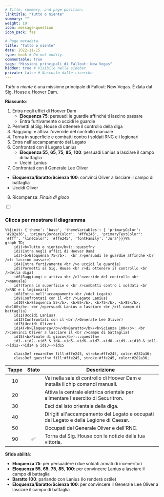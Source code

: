 ```yaml
---
# Title, summary, and page position.
linktitle: "Tutto o niente"
summary: ""
weight: 10
icon: message-question
icon_pack: fas

# Page metadata.
title: "Tutto o niente"
date: 2022-11-15
type: book # Do not modify.
commentable: true
tags: "Missioni principali di Fallout: New Vegas"
hidden: true # Visibile nella sidebar
private: false # Nascosto dalle ricerche
---
```


<div class="fnv">


*Tutto o niente* è una missione principale di Fallout: New Vegas. È data dal Sig. House a Hoover Dam.

**Riassunto**:
1. Entra negli uffici di Hoover Dam
   - **Eloquenza 75**:  persuadi le guardie affinché ti lascino passare
   - Entra furtivamente o uccidi le guardie
2. Permetti al Sig. House di ottenere il controllo della diga
3. Raggiungi e attiva l'override del controllo manuale
4. Torna in superficie e combatti contro i soldati RNC e i legionari
5. Entra nell'accampamento del Legato
6. Confrontati con il Legato Lanius
   - **Eloquenza 55**, **65**, **75**, **85**, **100**: persuadi Lanius a lasciare il campo di battaglia
   - Uccidi Lanius
7.  Confrontati con il Generale Lee Oliver
   -  **Eloquenza**/**Baratto**/**Scienza 100**: convinci Oliver a lasciare il campo di battaglia
   -  Uccidi Oliver
8.  Ricompensa: *Finale di gioco*

<section class="chart-collapse">
<input type="checkbox" name="collapse2" id="handle2">
<h3 class="handle">
<label for="handle2">Clicca per mostrare il diagramma</label>
</h3>
<div class="content">

```mermaid
%%{init: {'theme': 'base', 'themeVariables': { 'primaryColor': '#282a36', 'primaryBorderColor': '#ffe245', 'primaryTextColor': '#fff', 'lineColor': '#ffe245', 'fontFamily': 'Jura'}}}%%
graph TD;
    id1(<b>Tutto o niente</b>):::questfnv
    id2(Entra negli uffici di Hoover Dam)
    id3(<b>Eloquenza 75</b>:  <br />persuadi le guardie affinché <br />ti lascino passare)
    id4(Entra furtivamente <br />o uccidi le guardie)
    id5(Permetti al Sig. House <br />di ottenere il controllo <br />della diga)
    id6(Raggiungi e attiva <br />l'override del controllo <br />manuale)
    id7(Torna in superficie e <br />combatti contro i soldati <br />RNC e i legionari) 
    id8(Entra nell'accampamento <br />del Legato)
    id9(Confrontati con il <br />Legato Lanius)
    id10(<b>Eloquenza 55</b>, <b>65</b>, <b>75</b>, <b>85</b>, <b>100</b>: <br />persuadi Lanius a lasciare <br />il campo di battaglia)
    id11(Uccidi Lanius)
    id12(Confrontati con il <br />Generale Lee Oliver)
    id13(Uccidi Oliver)
    id14(<b>Eloquenza</b>/<b>Baratto</b>/<b>Scienza 100</b>: <br />convinci Oliver a lasciare il <br />campo di battaglia) 
    id15(<b>Finale di gioco</b>):::questfnv
    id1-->id2-->id3 & id4-->id5-->id6-->id7-->id8-->id9-->id10 & id11-->id12-->id14 & id13-->id15
    
    classDef rewardfnv fill:#ffe245, stroke:#ffe245, color:#282a36;
    classDef questfnv fill:#ffe245, stroke:#ffe245, color:#282a36;
```

</div>
</section>

| Tappe |       Stato        | Descrizione |
|:-----:|:------------------:| ----------- |
|                           10                          |            | Vai nella sala di controllo di Hoover Dam e installa il chip comandi manuali.                                                                                               |
|                           20                          |            | Attiva la centrale elettrica orientale per alimentare l'esercito di Securitron.                                                                                             |
|                           30                          |            | Esci dal lato orientale della diga.                                                                                                                                         |
|                           40                          |            | Dirigiti all'accampamento del Legato e occupati del Legato e della Legione di Caesar.                                                                                       |
|                           50                          |            | Occupati del Generale Oliver e dell'RNC.                                                                                                                                    |
|                           90                          | :white_check_mark: | Torna dal Sig. House con le notizie della tua vittoria.                                                                                                                     |



**Sfide abilità**:
- **Eloquenza 75**: per persuadere i due soldati armati di inceneritori
- **Eloquenza 55**, **65**, **75**, **85**, **100**: per convincere Lanius a lasciare il campo di battaglia
- **Baratto 100**: parlando con Lanius (lo renderà ostile)
- **Eloquenza**/**Baratto**/**Scienza 100**: per convincere il Generale Lee Oliver a lasciare il campo di battaglia





</div>


